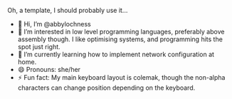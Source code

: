 Oh, a template, I should probably use it...

- 👋 Hi, I’m @abbylochness
- 👀 I’m interested in low level programming languages, preferably above assembly though. I like optimising systems, and programming hits the spot just right. 
- 🌱 I’m currently learning how to implement network configuration at home.
- 😄 Pronouns: she/her
- ⚡ Fun fact: My main keyboard layout is colemak, though the non-alpha characters can change position depending on the keyboard.

<!---
abbylochness/abbylochness is a ✨ special ✨ repository because its `README.md` (this file) appears on your GitHub profile.
You can click the Preview link to take a look at your changes.
--->
